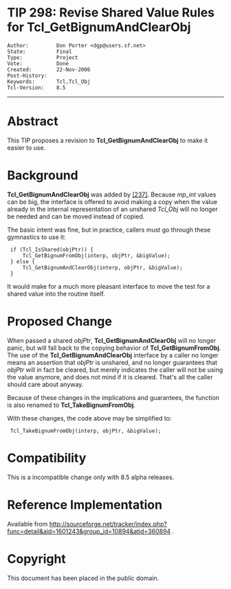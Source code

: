 # TIP 298: Revise Shared Value Rules for Tcl_GetBignumAndClearObj
	Author:         Don Porter <dgp@users.sf.net>
	State:          Final
	Type:           Project
	Vote:           Done
	Created:        22-Nov-2006
	Post-History:   
	Keywords:       Tcl,Tcl_Obj
	Tcl-Version:    8.5
-----

# Abstract

This TIP proposes a revision to **Tcl\_GetBignumAndClearObj** to make it
easier to use.

# Background

**Tcl\_GetBignumAndClearObj** was added by [[237]](237.md). Because _mp\_int_ values
can be big, the interface is offered to avoid making a copy when the value
already in the internal representation of an unshared _Tcl\_Obj_ will no
longer be needed and can be moved instead of copied.

The basic intent was fine, but in practice, callers must go through these
gymnastics to use it:

	 if (Tcl_IsShared(objPtr)) {
	     Tcl_GetBignumFromObj(interp, objPtr, &bigValue);
	 } else {
	     Tcl_GetBignumAndClearObj(interp, objPtr, &bigValue);
	 }

It would make for a much more pleasant interface to move the test for a shared
value into the routine itself.

# Proposed Change

When passed a shared _objPtr_, **Tcl\_GetBignumAndClearObj** will no longer
panic, but will fall back to the copying behavior of
**Tcl\_GetBignumFromObj**. The use of the **Tcl\_GetBignumAndClearObj**
interface by a caller no longer means an assertion that _objPtr_ is
unshared, and no longer guarantees that _objPtr_ will in fact be cleared,
but merely indicates the caller will not be using the value anymore, and does
not mind if it is cleared. That's all the caller should care about anyway.

Because of these changes in the implications and guarantees,
the function is also renamed to **Tcl\_TakeBignumFromObj**.

With these changes, the code above may be simplified to:

	 Tcl_TakeBignumFromObj(interp, objPtr, &bigValue);

# Compatibility

This is a incompatible change only with 8.5 alpha releases.

# Reference Implementation

Available from
<http://sourceforge.net/tracker/index.php?func=detail&aid=1601243&group_id=10894&atid=360894> .

# Copyright

This document has been placed in the public domain.

